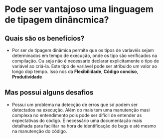 # Pode ser vantajoso uma linguagem de tipagem dinâncmica?

## Quais são os benefícios?

 * Por ser de tipagem dinâmica permite que os tipos de variavéis sejam determinados em tempo de execução, onde os tipo são verificados na compilação. Ou seja não é necessario declarar explicitamente o tipo de variável ao criá-la. Este tipo de variável pode ser atribuido um valor ao longo dop tempo. Isso nos da **Flexibilidade**, **Código conciso**, **Produtividade**

## Mas possui alguns desafios
 
 * Possui um problema na detecção de erros que só podem ser detectados na execução. Além do mais tem uma manutenção masi complexa no entendimento pois pode ser difícil de entender as expectativas do código. É necessário uma documentação mais detalhada para facilitar na hora de identificação de bugs e até mesmo na manutenção do código.